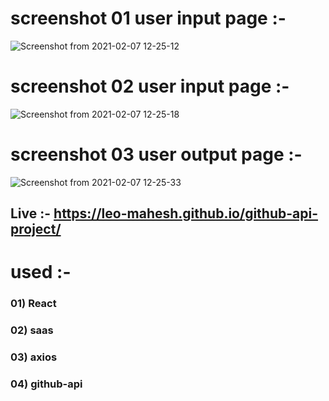 
# screenshot 01 user input page :- 
![Screenshot from 2021-02-07 12-25-12](https://user-images.githubusercontent.com/28594629/107139243-bc6c4380-693f-11eb-88ee-289d992a1bf8.png)
# screenshot 02 user input page :- 
![Screenshot from 2021-02-07 12-25-18](https://user-images.githubusercontent.com/28594629/107139244-bece9d80-693f-11eb-8195-f42ba5135f6a.png)
# screenshot 03 user output page :- 
![Screenshot from 2021-02-07 12-25-33](https://user-images.githubusercontent.com/28594629/107139245-bfffca80-693f-11eb-9273-ba00b7c6c7ac.png)





## Live :- https://leo-mahesh.github.io/github-api-project/

# used :- 

### 01) React
### 02) saas
### 03) axios
### 04) github-api
